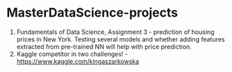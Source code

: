 # MasterDataScience-projects

1. Fundamentals of Data Science, Assignment 3 - prediction of housing prices in New York. Testing several models and whether adding features extracted from pre-trained NN will help with price prediction.
2. Kaggle competitor in two challenges! -  https://www.kaggle.com/kingaszarkowska
